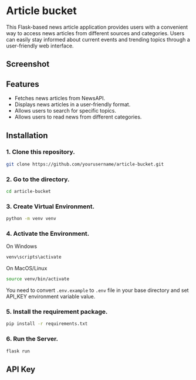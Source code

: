 # Article bucket

This Flask-based news article application provides users with a convenient way to access news articles from different sources and categories. Users can easily stay informed about current events and trending topics through a user-friendly web interface.

## Screenshot



## Features

- Fetches news articles from NewsAPI.
- Displays news articles in a user-friendly format.
- Allows users to search for specific topics.
- Allows users to read news from different categories.

## Installation

### 1. Clone this repository.

```bash
git clone https://github.com/yourusername/article-bucket.git
```

### 2. Go to the directory.

```bash
cd article-bucket
```

### 3. Create Virtual Environment.

```bash
python -m venv venv
```

### 4. Activate the Environment.

On Windows
```bash
venv\scripts\activate
```

On MacOS/Linux
```bash
source venv/bin/activate
```

You need to convert `.env.example` to `.env` file in your base directory and set API_KEY environment variable value.

### 5. Install the requirement package.

```bash
pip install -r requirements.txt
```

### 6. Run the Server.

```bash
flask run
```

## API Key

